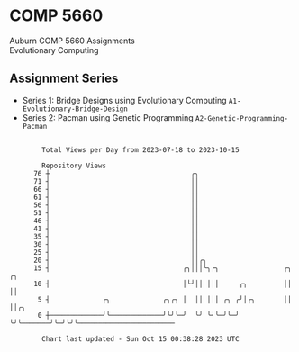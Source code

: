 # COMP 5660
Auburn COMP 5660 Assignments  
Evolutionary Computing

## Assignment Series
- Series 1: Bridge Designs using Evolutionary Computing `A1-Evolutionary-Bridge-Design`
- Series 2: Pacman using Genetic Programming `A2-Genetic-Programming-Pacman`

```

        Total Views per Day from 2023-07-18 to 2023-10-15

        Repository Views
      76 ┼                                   ╭╮
      71 ┤                                   ││
      66 ┤                                   ││
      61 ┤                                   ││
      56 ┤                                   ││
      51 ┤                                   ││
      46 ┤                                   ││
      41 ┤                                   ││
      35 ┤                                   ││
      30 ┤                                   ││
      25 ┤                                   ││
      20 ┤                                   ││╭╮
      15 ┤                                 ╭╮│││╰╮╭╮                ╭╮ ╭╮
      10 ┤                                 │╰╯││ │││     ╭╮         ││ ││
       5 ┤             ╭╮             ╭╮╭╮ │  ││ │││ ╭╮ ╭╯│╭╮       ││ ││╭╮
       0 ┼─────────────╯╰─────────────╯╰╯╰─╯  ╰╯ ╰╯╰─╯╰─╯ ╰╯╰───────╯╰─╯╰╯╰────────────────────────

        Chart last updated - Sun Oct 15 00:38:28 2023 UTC
        
```
